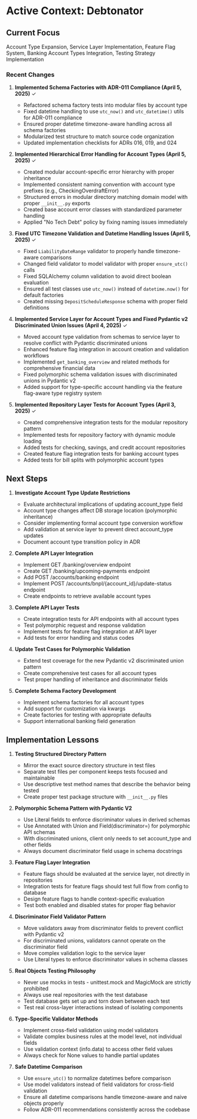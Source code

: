 # Active Context: Debtonator

## Current Focus

Account Type Expansion, Service Layer Implementation, Feature Flag System, Banking Account Types Integration, Testing Strategy Implementation

### Recent Changes

1. **Implemented Schema Factories with ADR-011 Compliance (April 5, 2025)** ✓
   - Refactored schema factory tests into modular files by account type
   - Fixed datetime handling to use `utc_now()` and `utc_datetime()` utils for ADR-011 compliance
   - Ensured proper datetime timezone-aware handling across all schema factories
   - Modularized test structure to match source code organization
   - Updated implementation checklists for ADRs 016, 019, and 024

2. **Implemented Hierarchical Error Handling for Account Types (April 5, 2025)** ✓
   - Created modular account-specific error hierarchy with proper inheritance
   - Implemented consistent naming convention with account type prefixes (e.g., CheckingOverdraftError)
   - Structured errors in modular directory matching domain model with proper `__init__.py` exports
   - Created base account error classes with standardized parameter handling
   - Applied "No Tech Debt" policy by fixing naming issues immediately

3. **Fixed UTC Timezone Validation and Datetime Handling Issues (April 5, 2025)** ✓
   - Fixed `LiabilityDateRange` validator to properly handle timezone-aware comparisons
   - Changed field validator to model validator with proper `ensure_utc()` calls
   - Fixed SQLAlchemy column validation to avoid direct boolean evaluation
   - Ensured all test classes use `utc_now()` instead of `datetime.now()` for default factories
   - Created missing `DepositScheduleResponse` schema with proper field definitions

4. **Implemented Service Layer for Account Types and Fixed Pydantic v2 Discriminated Union Issues (April 4, 2025)** ✓
   - Moved account type validation from schemas to service layer to resolve conflict with Pydantic discriminated unions
   - Enhanced feature flag integration in account creation and validation workflows
   - Implemented `get_banking_overview` and related methods for comprehensive financial data
   - Fixed polymorphic schema validation issues with discriminated unions in Pydantic v2
   - Added support for type-specific account handling via the feature flag-aware type registry system

5. **Implemented Repository Layer Tests for Account Types (April 3, 2025)** ✓
   - Created comprehensive integration tests for the modular repository pattern
   - Implemented tests for repository factory with dynamic module loading
   - Added tests for checking, savings, and credit account repositories
   - Created feature flag integration tests for banking account types
   - Added tests for bill splits with polymorphic account types

## Next Steps

1. **Investigate Account Type Update Restrictions**
   - Evaluate architectural implications of updating account_type field
   - Account type changes affect DB storage location (polymorphic inheritance)
   - Consider implementing formal account type conversion workflow
   - Add validation at service layer to prevent direct account_type updates
   - Document account type transition policy in ADR

2. **Complete API Layer Integration**
   - Implement GET /banking/overview endpoint
   - Create GET /banking/upcoming-payments endpoint
   - Add POST /accounts/banking endpoint
   - Implement POST /accounts/bnpl/{account_id}/update-status endpoint
   - Create endpoints to retrieve available account types

3. **Complete API Layer Tests**
   - Create integration tests for API endpoints with all account types
   - Test polymorphic request and response validation
   - Implement tests for feature flag integration at API layer
   - Add tests for error handling and status codes

4. **Update Test Cases for Polymorphic Validation**
   - Extend test coverage for the new Pydantic v2 discriminated union pattern
   - Create comprehensive test cases for all account types
   - Test proper handling of inheritance and discriminator fields

5. **Complete Schema Factory Development**
   - Implement schema factories for all account types
   - Add support for customization via kwargs
   - Create factories for testing with appropriate defaults
   - Support international banking field generation

## Implementation Lessons

1. **Testing Structured Directory Pattern**
   - Mirror the exact source directory structure in test files
   - Separate test files per component keeps tests focused and maintainable
   - Use descriptive test method names that describe the behavior being tested
   - Create proper test package structure with `__init__.py` files

2. **Polymorphic Schema Pattern with Pydantic V2**
   - Use Literal fields to enforce discriminator values in derived schemas
   - Use Annotated with Union and Field(discriminator=) for polymorphic API schemas
   - With discriminated unions, client only needs to set account_type and other fields
   - Always document discriminator field usage in schema docstrings

3. **Feature Flag Layer Integration**
   - Feature flags should be evaluated at the service layer, not directly in repositories
   - Integration tests for feature flags should test full flow from config to database
   - Design feature flags to handle context-specific evaluation
   - Test both enabled and disabled states for proper flag behavior

4. **Discriminator Field Validator Pattern**
   - Move validators away from discriminator fields to prevent conflict with Pydantic v2
   - For discriminated unions, validators cannot operate on the discriminator field
   - Move complex validation logic to the service layer
   - Use Literal types to enforce discriminator values in schema classes

5. **Real Objects Testing Philosophy**
   - Never use mocks in tests - unittest.mock and MagicMock are strictly prohibited
   - Always use real repositories with the test database
   - Test database gets set up and torn down between each test
   - Test real cross-layer interactions instead of isolating components

6. **Type-Specific Validator Methods**
   - Implement cross-field validation using model validators
   - Validate complex business rules at the model level, not individual fields
   - Use validation context (info.data) to access other field values
   - Always check for None values to handle partial updates

7. **Safe Datetime Comparison**
   - Use `ensure_utc()` to normalize datetimes before comparison
   - Use model validators instead of field validators for cross-field validation
   - Ensure all datetime comparisons handle timezone-aware and naive objects properly
   - Follow ADR-011 recommendations consistently across the codebase
